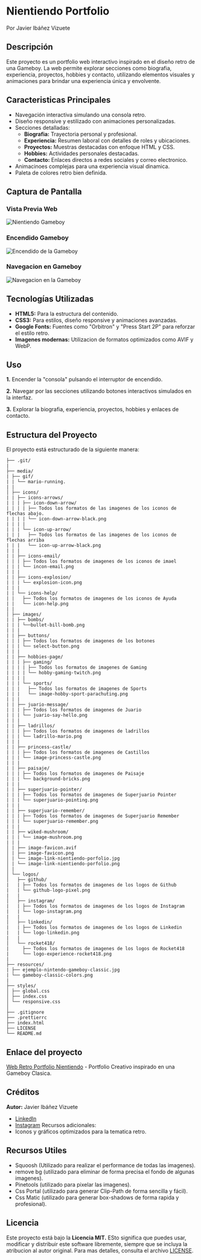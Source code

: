 # Nientiendo Portfolio

Por Javier Ibáñez Vizuete

## Descripción

Este proyecto es un portfolio web interactivo inspirado en el diseño retro de una Gameboy. La web permite explorar secciones como biografia, experiencia, proyectos, hobbies y contacto, utilizando elementos visuales y animaciones para brindar una experiencia única y envolvente.

## Caracteristicas Principales

- Navegación interactiva simulando una consola retro.
- Diseño responsive y estilizado con animaciones personalizadas.
- Secciones detalladas:
  - **Biografia:** Trayectoria personal y profesional.
  - **Experiencia:** Resumen laboral con detalles de roles y ubicaciones.
  - **Proyectos:** Muestras destacadas con enfoque HTML y CSS.
  - **Hobbies:** Actividades personales destacadas.
  - **Contacto:** Enlaces directos a redes sociales y correo electronico.
- Animacinoes complejas para una experiencia visual dinamica.
- Paleta de colores retro bien definida.

## Captura de Pantalla
### Vista Previa Web
![Nientiendo Gameboy](media/images/image-link-nientiendo-portfolio.png)
### Encendido Gameboy
![Encendido de la Gameboy](media/gif/turning-on-gameboy.gif)

### Navegacion en Gameboy
![Navegacion en la Gameboy](media/gif/gameboy-navigation.gif)

## Tecnologías Utilizadas

- **HTML5:** Para la estructura del contenido.
- **CSS3:** Para estilos, diseño responsive y animaciones avanzadas.
- **Google Fonts:** Fuentes como "Orbitron" y "Press Start 2P" para reforzar el estilo retro.
- **Imagenes modernas:** Utilizacion de formatos optimizados como AVIF y WebP.

## Uso

**1.** Encender la "consola" pulsando el interruptor de encendido.

**2.** Navegar por las secciones utilizando botones interactivos simulados en la interfaz.

**3.** Explorar la biografia, experiencia, proyectos, hobbies y enlaces de contacto.

## Estructura del Proyecto

El proyecto está estructurado de la siguiente manera:

```
├── .git/
|
├── media/
| ├── gif/
| | └── mario-running.
| |
│ ├── icons/
| | ├── icons-arrows/
| | | ├── icon-down-arrow/
| | | | ├── Todos los formatos de las imagenes de los iconos de flechas abajo.
| | | | └── icon-down-arrow-black.png
| | | |
| | | └── icon-up-arrow/
| | |   ├── Todos los formatos de las imagenes de los iconos de flechas arriba
| | |   └── icon-up-arrow-black.png
| | |
| | ├── icons-email/
| | | ├── Todos los formatos de imagenes de los iconos de imael
| | | └── incon-email.png
| | |
| | ├── icons-explosion/
| | | └── explosion-icon.png
| | |
| | └── icons-help/
| |   ├── Todos los formatos de imagenes de los iconos de Ayuda
| |   └── icon-help.png
| |
│ ├── images/
| | ├── bombs/
| | | └──bullet-bill-bomb.png
| | |
| | ├── buttons/
| | | ├── Todos los formatos de imagenes de los botones
| | | └── select-button.png
| | |
| | ├── hobbies-page/
| | | ├── gaming/
| | | | ├── Todos los formatos de imagenes de Gaming
| | | | └── hobby-gaming-twitch.png
| | | |
| | | └── sports/
| | |   ├── Todos los formatos de imagenes de Sports
| | |   └── image-hobby-sport-parachuting.png
| | |
| | ├── juario-message/
| | | ├── Todos los formatos de imagenes de Juario
| | | └── juario-say-hello.png
| | |
| | ├── ladrillos/
| | | ├── Todos los formatos de imagenes de ladrillos
| | | └── ladrillo-mario.png
| | |
| | ├── princess-castle/
| | | ├── Todos los formatos de imagenes de Castillos
| | | └── image-princess-castle.png
| | |
| | ├── paisaje/
| | | ├── Todos los formatos de imagenes de Paisaje
| | | └── background-bricks.png
| | |
| | ├── superjuario-pointer/
| | | ├── Todos los formatos de imagenes de Superjuario Pointer
| | | └── superjuario-pointing.png
| | |
| | ├── superjuario-remember/
| | | ├── Todos los formatos de imagenes de Superjuario Remember
| | | └── superjuario-remember.png
| | |
| | ├── wiked-mushroom/
| | | └── image-mushroom.png
| | |
│ | ├── image-favicon.avif
│ | ├── image-favicon.png
│ | └── image-link-nientiendo-porfolio.jpg
│ | └── image-link-nientiendo-porfolio.png
│ |
│ └── logos/
│   ├── github/
|   | ├── Todos los formatos de imagenes de los logos de Github
|   | └── github-logo-pixel.png
|   |
│   ├── instagram/
|   | ├── Todos los formatos de imagenes de los logos de Instagram
|   | └── logo-instagram.png
|   |
│   ├── linkedin/
|   | ├── Todos los formatos de imagenes de los logos de Linkedin
|   | └── logo-linkedin.png
|   |
│   └── rocket418/
|     ├── Todos los formatos de imagenes de los logos de Rocket418
|     └── logo-experience-rocket418.png
|
├── resources/
| ├── ejemplo-nintendo-gameboy-classic.jpg
| └── gameboy-classic-colors.png
|
├── styles/
│ ├── global.css
│ ├── index.css
│ └── responsive.css
│
├── .gitignore
├── .prettierrc
├── index.html
├── LICENSE
└── README.md
```

## Enlace del proyecto

[Web Retro Portfolio Nientiendo](https://nientiendo-portfolio.netlify.app) - Portfolio Creativo inspirado en una Gameboy Clasica.

## Créditos

**Autor:** Javier Ibáñez Vizuete
 - [LinkedIn](https://www.linkedin.com/in/javier-ibanez-vizuete/)
 - [Instagram](https://www.instagram.com/eljaviersiclaro/)
Recursos adicionales:
 - Iconos y gráficos optimizados para la tematica retro.

## Recursos Utiles

- Squoosh (Utilizado para realizar el performance de todas las imagenes).
- remove bg (utilizado para eliminar de forma precisa el fondo de algunas imagenes).
- Pinetools (utilizado para pixelar las imagenes).
- Css Portal (utilizado para generar Clip-Path de forma sencilla y fácil).
- Css Matic (utilizado para generar box-shadows de forma rapida y profesional).

## **Licencia**

Este proyecto está bajo la **Licencia MIT.** ESto significa que puedes usar, modificar y distribuir este software libremente, siempre que se incluya la atribucion al autor original.
Para mas detalles, consulta el archivo [LICENSE](LICENSE).